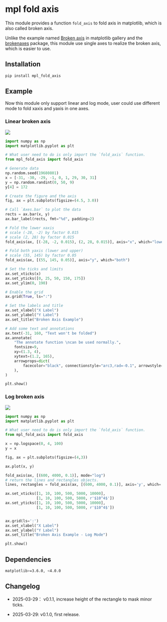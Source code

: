 # mpl fold axis

This module provides a function `fold_axis` to fold axis in matplotlib, which is also
called broken axis.

Unlike the example named
[Broken axis](https://matplotlib.org/stable/gallery/subplots_axes_and_figures/broken_axis.html)
in matplotlib gallery and the [brokenaxes](https://github.com/bendichter/brokenaxes)
package, this module use single axes to realize the broken axis, which is easier to use.

## Installation

```bash
pip install mpl_fold_axis
```

## Example

Now this module only support linear and log mode, user could use different mode to fold
xaxis and yaxis in one axes.

### Linear broken axis

![](https://github.com/wuyao1997/mpl_fold_axis/raw/main/image/linear_broken_axes.png)

```python
import numpy as np
import matplotlib.pyplot as plt

# What user need to do is only import the `fold_axis` function.
from mpl_fold_axis import fold_axis

# Generate data
np.random.seed(19680801)
x = [-31, -30, -29, -1, 0, 1, 29, 30, 31]
y = np.random.randint(0, 50, 9)
y[4] = 172

# Create the figure and the axis
fig, ax = plt.subplots(figsize=(4.5, 3.0))

# Call `Axes.bar` to plot the data
rects = ax.bar(x, y)
ax.bar_label(rects, fmt="%d", padding=2)

# Fold the lower xaxis
# scale (-28, -2) by factor 0.015
# scale (2, 28) by factor 0.015
fold_axis(ax, [(-28, -2, 0.015), (2, 28, 0.015)], axis="x", which="lower")

# Fold both yaxis (lower and upper)
# scale (55, 145) by factor 0.05
fold_axis(ax, [(55, 145, 0.05)], axis="y", which="both")

# Set the ticks and limits
ax.set_xticks(x)
ax.set_yticks([0, 25, 50, 150, 175])
ax.set_ylim(0, 190)

# Enable the grid
ax.grid(True, ls=":")

# Set the labels and title
ax.set_xlabel("X Label")
ax.set_ylabel("Y Label")
ax.set_title("Broken Axis Example")

# Add some text and annotations
ax.text(-31, 160, "Text won't be folded")
ax.annotate(
    "The annotate function \ncan be used normally.",
    fontsize=9,
    xy=(1.3, 4),
    xytext=(1.2, 165),
    arrowprops=dict(
        facecolor="black", connectionstyle="arc3,rad=-0.1", arrowstyle="-|>"
    ),
)

plt.show()
```

### Log broken axis

![](https://github.com/wuyao1997/mpl_fold_axis/raw/main/image/log_broken_axes.png)

```python
import numpy as np
import matplotlib.pyplot as plt

# What user need to do is only import the `fold_axis` function.
from mpl_fold_axis import fold_axis

x = np.logspace(0, 4, 100)
y = x

fig, ax = plt.subplots(figsize=(4,3))

ax.plot(x, y)

fold_axis(ax, [(600, 4000, 0.1)], mode="log")
# return the lines and rectangles objects.
lines, rectangles = fold_axis(ax, [(600, 4000, 0.1)], axis='y', which='both', mode="log")

ax.set_xticks([1, 10, 100, 500, 5000, 10000],
              [1, 10, 100, 500, 5000, r'$10^4$'])
ax.set_yticks([1, 10, 100, 500, 5000, 10000],
              [1, 10, 100, 500, 5000, r'$10^4$'])


ax.grid(ls=':')
ax.set_xlabel("X Label")
ax.set_ylabel("Y Label")
ax.set_title("Broken Axis Example - Log Mode")

plt.show()
```

## Dependencies

```bash
matplotlib>=3.6.0, <4.0.0
```

## Changelog
- 2025-03-29： v0.1.1, increase height of the rectangle to mask minor ticks.

- 2025-03-29: v0.1.0, first release.
